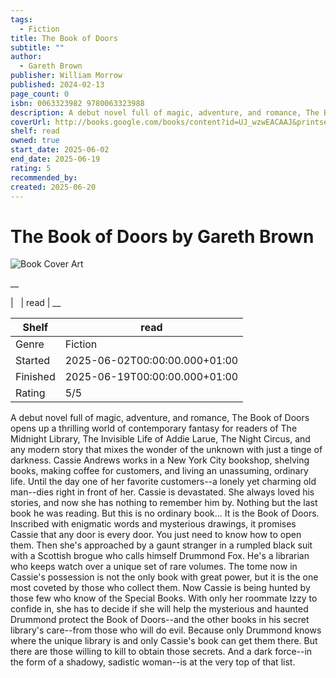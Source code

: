 ```yaml
---
tags:
  - Fiction
title: The Book of Doors
subtitle: ""
author:
  - Gareth Brown
publisher: William Morrow
published: 2024-02-13
page_count: 0
isbn: 0063323982 9780063323988
description: A debut novel full of magic, adventure, and romance, The Book of Doors opens up a thrilling world of contemporary fantasy for readers of The Midnight Library, The Invisible Life of Addie Larue, The Night Circus, and any modern story that mixes the wonder of the unknown with just a tinge of darkness. Cassie Andrews works in a New York City bookshop, shelving books, making coffee for customers, and living an unassuming, ordinary life. Until the day one of her favorite customers--a lonely yet charming old man--dies right in front of her. Cassie is devastated. She always loved his stories, and now she has nothing to remember him by. Nothing but the last book he was reading. But this is no ordinary book... It is the Book of Doors. Inscribed with enigmatic words and mysterious drawings, it promises Cassie that any door is every door. You just need to know how to open them. Then she's approached by a gaunt stranger in a rumpled black suit with a Scottish brogue who calls himself Drummond Fox. He's a librarian who keeps watch over a unique set of rare volumes. The tome now in Cassie's possession is not the only book with great power, but it is the one most coveted by those who collect them. Now Cassie is being hunted by those few who know of the Special Books. With only her roommate Izzy to confide in, she has to decide if she will help the mysterious and haunted Drummond protect the Book of Doors--and the other books in his secret library's care--from those who will do evil. Because only Drummond knows where the unique library is and only Cassie's book can get them there. But there are those willing to kill to obtain those secrets. And a dark force--in the form of a shadowy, sadistic woman--is at the very top of that list.
coverUrl: http://books.google.com/books/content?id=UJ_wzwEACAAJ&printsec=frontcover&img=1&zoom=1&source=gbs_api
shelf: read
owned: true
start_date: 2025-06-02
end_date: 2025-06-19
rating: 5
recommended_by: 
created: 2025-06-20
---
```


# The Book of Doors by Gareth Brown

![Book Cover Art](http://books.google.com/books/content?id=UJ_wzwEACAAJ&printsec=frontcover&img=1&zoom=1&source=gbs_api)

__


| &nbsp; | read | __

| Shelf | read |
| --- | --- |
| Genre | Fiction |
| Started | 2025-06-02T00:00:00.000+01:00 |
| Finished | 2025-06-19T00:00:00.000+01:00 |
| Rating | 5/5 |

A debut novel full of magic, adventure, and romance, The Book of Doors opens up a thrilling world of contemporary fantasy for readers of The Midnight Library, The Invisible Life of Addie Larue, The Night Circus, and any modern story that mixes the wonder of the unknown with just a tinge of darkness. Cassie Andrews works in a New York City bookshop, shelving books, making coffee for customers, and living an unassuming, ordinary life. Until the day one of her favorite customers--a lonely yet charming old man--dies right in front of her. Cassie is devastated. She always loved his stories, and now she has nothing to remember him by. Nothing but the last book he was reading. But this is no ordinary book... It is the Book of Doors. Inscribed with enigmatic words and mysterious drawings, it promises Cassie that any door is every door. You just need to know how to open them. Then she's approached by a gaunt stranger in a rumpled black suit with a Scottish brogue who calls himself Drummond Fox. He's a librarian who keeps watch over a unique set of rare volumes. The tome now in Cassie's possession is not the only book with great power, but it is the one most coveted by those who collect them. Now Cassie is being hunted by those few who know of the Special Books. With only her roommate Izzy to confide in, she has to decide if she will help the mysterious and haunted Drummond protect the Book of Doors--and the other books in his secret library's care--from those who will do evil. Because only Drummond knows where the unique library is and only Cassie's book can get them there. But there are those willing to kill to obtain those secrets. And a dark force--in the form of a shadowy, sadistic woman--is at the very top of that list.
